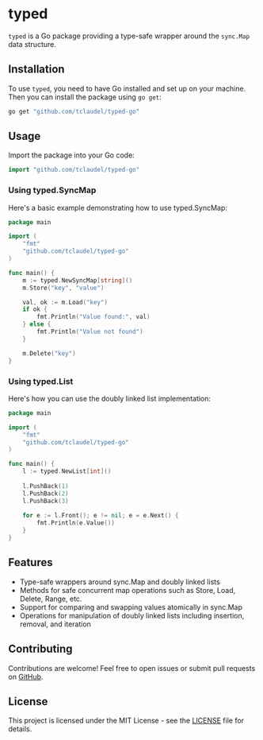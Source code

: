 # typed

`typed` is a Go package providing a type-safe wrapper around the `sync.Map` data structure.

## Installation

To use `typed`, you need to have Go installed and set up on your machine. Then you can install the package using `go get`:

```sh
go get "github.com/tclaudel/typed-go"
```

## Usage

Import the package into your Go code:

```go
import "github.com/tclaudel/typed-go"
```
### Using typed.SyncMap

Here's a basic example demonstrating how to use typed.SyncMap:

```go
package main

import (
	"fmt"
	"github.com/tclaudel/typed-go"
)

func main() {
	m := typed.NewSyncMap[string]()
	m.Store("key", "value")

	val, ok := m.Load("key")
	if ok {
		fmt.Println("Value found:", val)
	} else {
		fmt.Println("Value not found")
	}

	m.Delete("key")
}

```

### Using typed.List

Here's how you can use the doubly linked list implementation:

```go
package main

import (
	"fmt"
	"github.com/tclaudel/typed-go"
)

func main() {
	l := typed.NewList[int]()
	
	l.PushBack(1)
	l.PushBack(2)
	l.PushBack(3)
	
	for e := l.Front(); e != nil; e = e.Next() {
		fmt.Println(e.Value())
	}
}
```

## Features

- Type-safe wrappers around sync.Map and doubly linked lists
- Methods for safe concurrent map operations such as Store, Load, Delete, Range, etc.
- Support for comparing and swapping values atomically in sync.Map
- Operations for manipulation of doubly linked lists including insertion, removal, and iteration

## Contributing

Contributions are welcome! Feel free to open issues or submit pull requests on [GitHub](https://github.com/tclaudel/go-typed-map).

## License

This project is licensed under the MIT License - see the [LICENSE](LICENSE) file for details.
